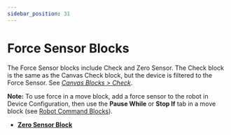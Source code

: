 ```yaml
---
sidebar_position: 31
---
```


# Force Sensor Blocks

The Force Sensor blocks include Check and Zero Sensor. The Check block is the same as the Canvas Check block, but the device is filtered to the Force Sensor. See [*Canvas Blocks \> Check*](Canvas-Check.md).

**Note:** To use force in a move block, add a force sensor to the robot in Device Configuration, then use the **Pause While** or **Stop If** tab in a move block \(see [Robot Command Blocks](Robot-Overview.md)\).

-   **[Zero Sensor Block](../TaskCanvasBlockGlossary/Device-ForceSensor-ZeroSensor.md)**  

